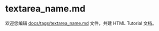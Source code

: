 textarea_name.md
===

欢迎您编辑 <a target="__blank" href="https://github.com/jaywcjlove/html-tutorial/blob/master/docs/tags/textarea_name.md">docs/tags/textarea_name.md</a> 文件，共建 HTML Tutorial 文档。
